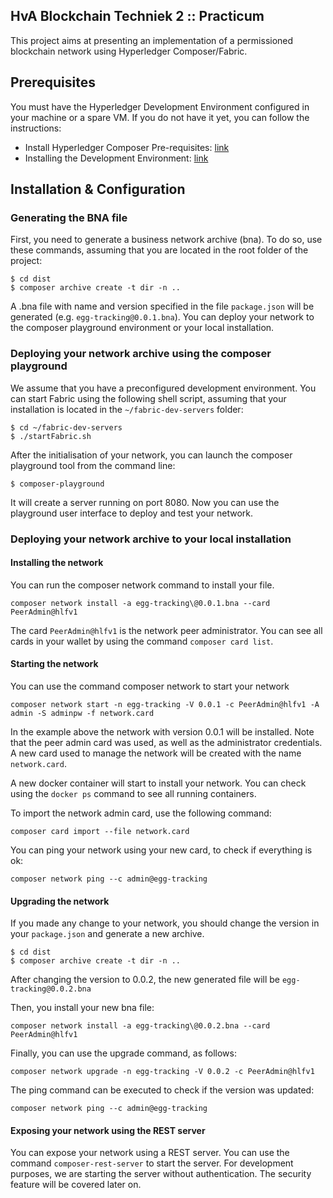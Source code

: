 
##  HvA Blockchain Techniek 2 :: Practicum
This project aims at presenting an implementation of a permissioned blockchain network using Hyperledger Composer/Fabric. 

## Prerequisites
You must have the Hyperledger Development Environment configured in your machine or a spare VM. If you do not have it yet, you can follow the instructions:

* Install Hyperledger Composer Pre-requisites: [link](https://hyperledger.github.io/composer/latest/installing/installing-prereqs.html)
* Installing the Development Environment: [link](https://hyperledger.github.io/composer/latest/installing/development-tools.html)


## Installation & Configuration

### Generating the BNA file

First, you need to generate a business network archive (bna). To do so, use these commands, assuming that you are located in the root folder of the project:

`$ cd dist`<br/>
`$ composer archive create -t dir -n ..`

A .bna file with name and version specified in the file `package.json` will be generated (e.g. `egg-tracking@0.0.1.bna`). You can deploy your network to the composer playground  environment or your local installation.

### Deploying your network archive using the composer playground

We assume that you have a preconfigured development environment. You can start Fabric using the following shell script, assuming that your installation is located in the `~/fabric-dev-servers` folder:

`$ cd ~/fabric-dev-servers`<br/>
`$ ./startFabric.sh`

After the initialisation of your network, you can launch the composer playground tool from the command line:

`$ composer-playground`

It will create a server running on port 8080. Now you can use the playground user interface to deploy and test your network.

### Deploying your network archive to your local installation

#### Installing the network

You can run the composer network command to install your file.

`composer network install -a egg-tracking\@0.0.1.bna --card PeerAdmin@hlfv1`

The card `PeerAdmin@hlfv1` is the network peer administrator. You can see  all cards in your wallet by using the command `composer card list`.

#### Starting the network

You can use the command composer network to start your network

`composer network start -n egg-tracking -V 0.0.1 -c PeerAdmin@hlfv1 -A admin -S adminpw -f network.card`

In the example above the network with version 0.0.1 will be installed. Note that the peer admin card was used, as well as the administrator credentials. A new card used to manage the network will be created with the name `network.card`. 

A new docker container will start to install your network. You can check using the `docker ps` command to see all running containers.

To import the network admin card, use the following command:

`composer card import --file network.card`

You can ping your network using your new card, to check if everything is ok:

`composer network ping --c admin@egg-tracking`

#### Upgrading the network

If you made any change to your network, you should change the version in your `package.json` and generate a new archive.

`$ cd dist`<br/>
`$ composer archive create -t dir -n ..`

After changing the version to 0.0.2, the new generated file will be `egg-tracking@0.0.2.bna`

Then, you install your new bna file:

`composer network install -a egg-tracking\@0.0.2.bna --card PeerAdmin@hlfv1`

Finally, you can use the upgrade command, as follows:

`composer network upgrade -n egg-tracking -V 0.0.2 -c PeerAdmin@hlfv1`

The ping command can be executed to check if the version was updated:

`composer network ping --c admin@egg-tracking`

#### Exposing your network using the REST server

You can expose your network using a REST server. You can use the command `composer-rest-server` to start the server. For development purposes, we are starting the server without authentication. The security feature will be covered later on. 









